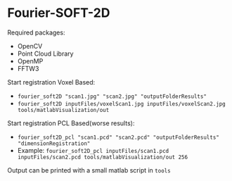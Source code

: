 # Fourier-SOFT-2D


Required packages:

* OpenCV
* Point Cloud Library
* OpenMP
* FFTW3

Start registration Voxel Based:
* `fourier_soft2D "scan1.jpg" "scan2.jpg" "outputFolderResults"`
* `fourier_soft2D inputFiles/voxelScan1.jpg inputFiles/voxelScan2.jpg tools/matlabVisualization/out`

Start registration PCL Based(worse results):
* `fourier_soft2D_pcl "scan1.pcd" "scan2.pcd" "outputFolderResults" "dimensionRegistration"`
* Example: `fourier_soft2D_pcl inputFiles/scan1.pcd  inputFiles/scan2.pcd tools/matlabVisualization/out 256`


Output can be printed with a small matlab script in `tools`